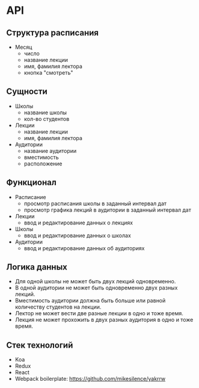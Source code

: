 # API

## Структура расписания
* Месяц
    - число
    - название лекции
    - имя, фамилия лектора
    - кнопка "смотреть"

## Сущности
- Школы
    + название школы
    + кол-во студентов
- Лекции
    + название лекции
    + имя, фамилия лектора
- Аудитории
    + название аудитории
    + вместимость
    + расположение

## Функционал
- Расписание
    + просмотр расписания школы в заданный интервал дат
    + просмотр графика лекций в аудитории в заданный интервал дат
- Лекции
    + ввод и редактирование данных о лекциях
- Школы
    + ввод и редактирование данных о школах
- Аудитории
    + ввод и редактирование данных об аудиториях

## Логика данных
- Для одной школы не может быть двух лекций одновременно.
- В одной аудитории не может быть одновременно двух разных лекций.
- Вместимость аудитории должна быть больше или равной количеству студентов на лекции.
- Лектор не может вести две разные лекции в одно и тоже время.
- Лекция не может прохожить в двух разных аудитория в одно и тоже время.

## Стек технологий
- Koa
- Redux
- React
- Webpack
boilerplate: https://github.com/mikesilence/yakrrw
